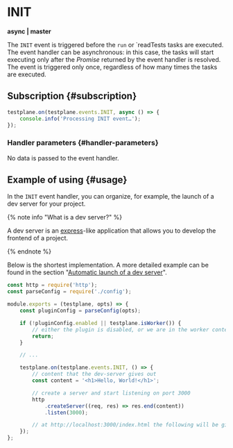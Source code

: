 # INIT

**async | master**

The `INIT` event is triggered before the `run` or `readTests tasks are executed. The event handler can be asynchronous: in this case, the tasks will start executing only after the _Promise_ returned by the event handler is resolved. The event is triggered only once, regardless of how many times the tasks are executed.

## Subscription {#subscription}

```javascript
testplane.on(testplane.events.INIT, async () => {
    console.info('Processing INIT event…');
});
```

### Handler parameters {#handler-parameters}

No data is passed to the event handler.

## Example of using {#usage}

In the `INIT` event handler, you can organize, for example, the launch of a dev server for your project.

{% note info "What is a dev server?" %}

A dev server is an [express](https://github.com/expressjs/express)-like application that allows you to develop the frontend of a project.

{% endnote %}

Below is the shortest implementation. A more detailed example can be found in the section "[Automatic launch of a dev server](./usage-examples/starting-dev-server.md)".


```javascript
const http = require('http');
const parseConfig = require('./config');

module.exports = (testplane, opts) => {
    const pluginConfig = parseConfig(opts);

    if (!pluginConfig.enabled || testplane.isWorker()) {
        // either the plugin is disabled, or we are in the worker context - leave
        return;
    }

    // ...

    testplane.on(testplane.events.INIT, () => {
        // content that the dev-server gives out
        const content = '<h1>Hello, World!</h1>';

        // create a server and start listening on port 3000
        http
            .createServer((req, res) => res.end(content))
            .listen(3000);

        // at http://localhost:3000/index.html the following will be given out: <h1>Hello, World!</h1>
    });
};
```